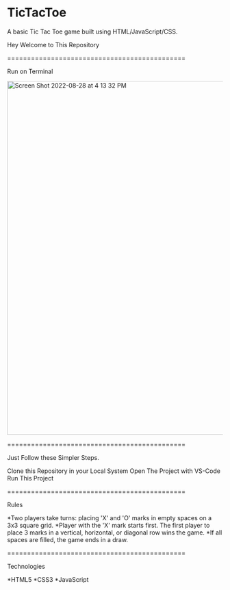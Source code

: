 # TicTacToe
A basic Tic Tac Toe game built using HTML/JavaScript/CSS.



Hey Welcome to This Repository

=============================================

Run on Terminal

<img width="827" alt="Screen Shot 2022-08-28 at 4 13 32 PM" src="https://user-images.githubusercontent.com/96572733/187075771-fc448a05-fc8c-4e10-b5c9-8997e4774f19.png">

=============================================


Just Follow these Simpler Steps.

Clone this Repository in your Local System
Open The Project with VS-Code
Run This Project

=============================================

Rules

*Two players take turns: placing 'X' and 'O' marks in empty spaces on a 3x3 square grid.
*Player with the 'X' mark starts first. The first player to place 3 marks in a vertical, horizontal, or diagonal row wins the game.
*If all spaces are filled, the game ends in a draw.

=============================================


Technologies

*HTML5
*CSS3
*JavaScript

